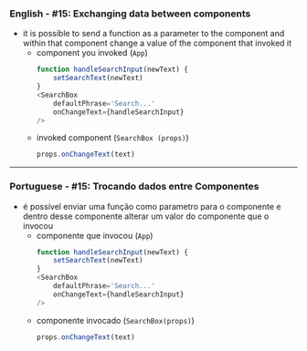 ### English - #15: Exchanging data between components
- it is possible to send a function as a parameter to the component and within that component change a value of the component that invoked it
    - component you invoked (`App`)
        ```js
        function handleSearchInput(newText) {
            setSearchText(newText)
        }
        <SearchBox
            defaultPhrase='Search...'
            onChangeText={handleSearchInput}
        />
        ```
    - invoked component (`SearchBox (props)`)
        ```js
        props.onChangeText(text)
        ```

***

### Portuguese - #15: Trocando dados entre Componentes
- é possível enviar uma função como parametro para o componente e dentro desse componente alterar um valor do componente que o invocou
    - componente que invocou (`App`)
        ```js
        function handleSearchInput(newText) {
            setSearchText(newText)
        }
        <SearchBox
            defaultPhrase='Search...'
            onChangeText={handleSearchInput}
        />
        ```
    - componente invocado (`SearchBox(props)`)
        ```js
        props.onChangeText(text)
        ```